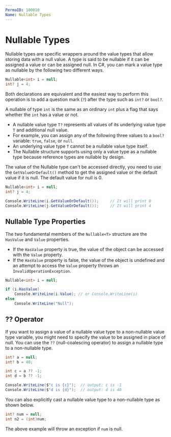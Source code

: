 ```yaml
---
PermaID: 100010
Name: Nullable Types
---
```


# Nullable Types

Nullable types are specific wrappers around the value types that allow storing data with a null value. A type is said to be nullable if it can be assigned a value or can be assigned null. In C#, you can mark a value type as nullable by the following two different ways.

```csharp
Nullable<int> i = null;
int? j = 4;
```
Both declarations are equivalent and the easiest way to perform this operation is to add a question mark (`?`) after the type such as `int?` or `bool?`.

A nullable of type `int` is the same as an ordinary `int` plus a flag that says whether the `int` has a value or not.

 - A nullable value type `T?` represents all values of its underlying value type `T` and additional null value. 
 - For example, you can assign any of the following three values to a `bool?` variable: `true`, `false`, or `null`. 
 - An underlying value type `T` cannot be a nullable value type itself.
 - The Nullable<T> structure supports using only a value type as a nullable type because reference types are nullable by design.

The value of the Nullable type can't be accessed directly, you need to use the `GetValueOrDefault()` method to get the assigned value or the default value if it is null. The default value for null is 0.

```csharp
Nullable<int> i = null;
int? j = 4;

Console.WriteLine(i.GetValueOrDefault());     // It will print 0
Console.WriteLine(j.GetValueOrDefault());     // It will print 4
```

## Nullable Type Properties

The two fundamental members of the `Nullable<T>` structure are the `HasValue` and `Value` properties. 

 - If the `HasValue` property is true, the value of the object can be accessed with the `Value` property. 
 - If the `HasValue` property is false, the value of the object is undefined and an attempt to access the `Value` property throws an `InvalidOperationException`.

```csharp
Nullable<int> i = null;

if (i.HasValue)
    Console.WriteLine(i.Value); // or Console.WriteLine(i)
else
    Console.WriteLine("Null");
```

## ?? Operator

If you want to assign a value of a nullable value type to a non-nullable value type variable, you might need to specify the value to be assigned in place of null. You can use the `??` (null-coalescing operator) to assign a nullable type to a non-nullable type.

```csharp
int? a = null;
int? b = 40;

int c = a ?? -1;
int d = b ?? -1;

Console.WriteLine($"c is {c}");  // output: c is -1
Console.WriteLine($"d is {d}");  // output: d is 40
```

You can also explicitly cast a nullable value type to a non-nullable type as shown below.

```csharp
int? num = null;
int n2 = (int)num;
```

The above example will throw an exception if `num` is null.
